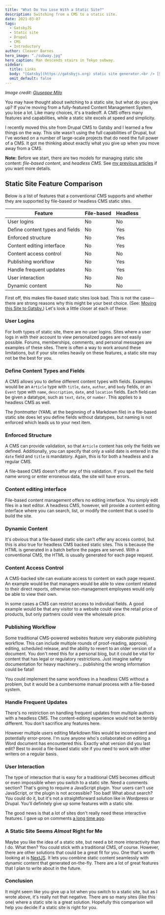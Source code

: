 ```yaml
---
title: "What Do You Lose With a Static Site?"
description: Switching from a CMS to a static site.
date: 2021-03-07
tags:
  - GatsbyJS
  - Static site
  - Drupal
  - CMS
  - Introductory
author: Cleaver Barnes
hero_image: "./subway.jpg"
hero_caption: Man descends stairs in Tokyo subway.
sidebar:
  title: Links
  body: "[Gatsby](https://gatsbyjs.org) static site generator.<br /> [Source code](https://github.com/cleaver/cleaver-gatsby) for this site.<br />[NextJS](https://nextjs.org/)."
  omit_default: false
---
```

*Image credit: [Giuseppe Milo](https://flic.kr/p/22wz5ho)*

You may have thought about switching to a static site, but what do you give up? If you're moving from a fully-featured Content Management System, you lose a lot. Like many choices, it's a tradeoff. A CMS offers many features and capabilities, while a static site excels at speed and simplicity.

<!-- more -->

I recently moved this site from Drupal CMS to Gatsby and I learned a few things on the way. This site wasn't using the full capabilities of Drupal, but I've worked on a number of large-scale projects that do need the full power of a CMS. It got me thinking about exactly what you give up when you move away from a CMS.

**Note:** Before we start, there are two models for managing static site content: *file-based content*, and *headless CMS*. See [my previous articles](/blog/two-models-static-sites) if you want more details.

## Static Site Feature Comparison

Below is a list of features that a conventional CMS supports and whether they are supported by file-based or headless CMS static sites.

|Feature                         |File-based|Headless|
|--------------------------------|----|----|
|User logins                     | No | No |
|Define content types and fields | No | Yes|
|Enforced structure              | No | Yes|
|Content editing interface       | No | Yes|
|Content access control          | No | No |
|Publishing workflow             | No | Yes|
|Handle frequent updates         | No | Yes|
|User interaction                | No | No |
|Dynamic content                 | No | No |

First off, this makes file-based static sites look bad. This is not the case—there are strong reasons why this might be your best choice. (See: [Moving this Site to Gatsby.](/blog/moving-site-to-gatsbyjs)) Let's look a little closer at each of these:

### User Logins

For both types of static site, there are no user logins. Sites where a user logs in with their account to view personalized pages are not easily possible. Forums, memberships, comments, and personal messages are examples of these sites. There is often a way to work around these limitations, but if your site relies heavily on these features, a static site may not be the best for you.

### Define Content Types and Fields

A CMS allows you to define different content types with fields. Examples would be an `Article` type with `title`, `date`, `author`, and `body` fields, or an `Event` type with `name`, `description`, `date`, and `location` fields. Each field can be given a datatype, such as `text`, `date`, or `number`. This applies to a headless CMS as well.

The *frontmatter* (YAML at the beginning of a Markdown file) in a file-based static site does let you define fields without datatypes, but naming is not enforced which leads us to your next item.


### Enforced Structure

A CMS can provide validation, so that `Article` content has only the fields we defined. Additionally, you can specify that only a valid date is entered in the `date` field and `title` is mandatory. Again, this is for both a headless and a regular CMS.

A file-based CMS doesn't offer any of this validation. If you spell the field name wrong or enter erroneous data, the site will have errors.


### Content editing interface

File-based content management offers no editing interface. You simply edit files in a text editor. A headless CMS, however, will provide a content editing interface where you can search, list, or modify the content that is used to build the site.


### Dynamic Content

It's obvious that a file-based static site can't offer any access control, but this is also true for headless CMS backed static sites. This is because the HTML is generated in a batch before the pages are served. With a conventional CMS, the HTML is usually generated for each page request.


### Content Access Control

A CMS-backed site can evaluate access to content on each page request. An example would be that managers would be able to view content related to their direct reports, otherwise non-management employees would only be able to view their own.

In some cases a CMS can restrict access to individual fields. A good example would be that any visitor to a website could view the retail price of products, but only partners could view the wholesale price.


### Publishing Workflow

Some traditional CMS-powered websites feature very elaborate publishing workflow. This can include multiple rounds of proof-reading, approval, editing, scheduled release, and the ability to revert to an older version of a document. You don't need this for a personal blog, but it could be vital for content that has legal or regulatory restrictions. Just imagine safety documentation for heavy machinery... publishing the wrong information could be fatal!

You could implement the same workflows in a headless CMS without a problem, but it would be a cumbersome manual process with a file-based system.

### Handle Frequent Updates

There's no restriction on handling frequent updates from multiple authors with a headless CMS. The content-editing experience would not be terribly different. You don't sacrifice any features here.

However multiple users editing Markdown files would be inconvenient and potentially error-prone. I'm sure anyone who's collaborated on editing a Word document has encountered this. Exactly what version did you last edit? Best to avoid a file-based static site if you need to work with other writers on a regular basis.

### User Interaction

The type of interaction that is easy for a traditional CMS becomes difficult or even impossible when you switch to a static site. Need a comments section? That's going to require a JavaScript plugin. Your users can't use JavaScript, or the plugin is not accessible? Too bad! What about search? You could do it, but it's not a straightforward solution like in Wordpress or Drupal. You'll definitely give up some features with a static site.

The good news is that a lot of sites don't really need these interactive features. I gave up on comments [a long time ago](/blog/comment-spam-drupal/).

### A Static Site Seems *Almost* Right for Me

Maybe you like the idea of a static site, but need a bit more interactivity than I do. What then? You could stick with a traditional CMS, of course. However, there are other solutions that could be a great fit for you. One that's worth looking at is [NextJS](https://nextjs.org/). It lets you combine static content seamlessly with dynamic content that generated on-the-fly. There are a lot of great features that I plan to write about in the future.

### Conclusion

It might seem like you give up a lot when you switch to a static site, but as I wrote above, it's really not that negative. There are so many sites (like this one) where a static site is a great solution. Hopefully this comparison will help you decide if a static site is right for you.



